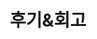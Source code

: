 ---
title: "후기&회고"
layout: category
permalink: /etc/후기&회고/
author_profile: true
sidebar_main: true
taxonomy: 후기&회고
---